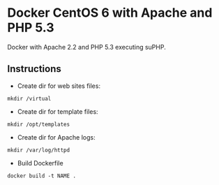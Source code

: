 # Docker CentOS 6 with Apache and PHP 5.3

Docker with Apache 2.2 and PHP 5.3 executing suPHP. 

## Instructions 
- Create dir for web sites files: 
```
mkdir /virtual
```

- Create dir for template files: 
```
mkdir /opt/templates
```

- Create dir for Apache logs: 
```
mkdir /var/log/httpd
```

- Build Dockerfile 
```
docker build -t NAME . 
```


